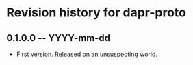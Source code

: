 # Revision history for dapr-proto

## 0.1.0.0 -- YYYY-mm-dd

* First version. Released on an unsuspecting world.
